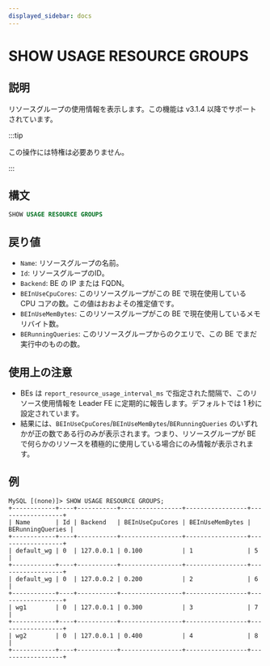 ```yaml
---
displayed_sidebar: docs
---
```


# SHOW USAGE RESOURCE GROUPS

## 説明

リソースグループの使用情報を表示します。この機能は v3.1.4 以降でサポートされています。

:::tip

この操作には特権は必要ありません。

:::

## 構文

```SQL
SHOW USAGE RESOURCE GROUPS
```

## 戻り値

- `Name`: リソースグループの名前。
- `Id`: リソースグループのID。
- `Backend`: BE の IP または FQDN。
- `BEInUseCpuCores`: このリソースグループがこの BE で現在使用している CPU コアの数。この値はおおよその推定値です。
- `BEInUseMemBytes`: このリソースグループがこの BE で現在使用しているメモリバイト数。
- `BERunningQueries`: このリソースグループからのクエリで、この BE でまだ実行中のものの数。

## 使用上の注意

- BEs は `report_resource_usage_interval_ms` で指定された間隔で、このリソース使用情報を Leader FE に定期的に報告します。デフォルトでは 1 秒に設定されています。
- 結果には、`BEInUseCpuCores`/`BEInUseMemBytes`/`BERunningQueries` のいずれかが正の数である行のみが表示されます。つまり、リソースグループが BE で何らかのリソースを積極的に使用している場合にのみ情報が表示されます。

## 例

```Plain
MySQL [(none)]> SHOW USAGE RESOURCE GROUPS;
+------------+----+-----------+-----------------+-----------------+------------------+
| Name       | Id | Backend   | BEInUseCpuCores | BEInUseMemBytes | BERunningQueries |
+------------+----+-----------+-----------------+-----------------+------------------+
| default_wg | 0  | 127.0.0.1 | 0.100           | 1               | 5                |
+------------+----+-----------+-----------------+-----------------+------------------+
| default_wg | 0  | 127.0.0.2 | 0.200           | 2               | 6                |
+------------+----+-----------+-----------------+-----------------+------------------+
| wg1        | 0  | 127.0.0.1 | 0.300           | 3               | 7                |
+------------+----+-----------+-----------------+-----------------+------------------+
| wg2        | 0  | 127.0.0.1 | 0.400           | 4               | 8                |
+------------+----+-----------+-----------------+-----------------+------------------+
```